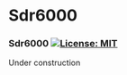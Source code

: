 # Sdr6000

### Sdr6000 [![License: MIT](https://img.shields.io/badge/License-MIT-yellow.svg)](https://en.wikipedia.org/wiki/MIT_License)

Under construction
